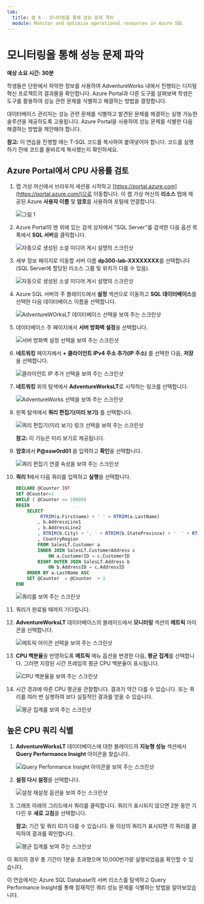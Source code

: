 ```yaml
---
lab:
  title: 랩 6 - 모니터링을 통해 성능 문제 격리
  module: Monitor and optimize operational resources in Azure SQL
---
```


# <a name="isolate-performance-problems-through-monitoring"></a>모니터링을 통해 성능 문제 파악

**예상 소요 시간: 30분**

학생들은 단원에서 파악한 정보를 사용하여 AdventureWorks 내에서 진행되는 디지털 혁신 프로젝트의 결과물을 확인합니다. Azure Portal과 다른 도구를 살펴보며 학생은 도구를 활용하여 성능 관련 문제를 식별하고 해결하는 방법을 결정합니다.

데이터베이스 관리자는 성능 관련 문제를 식별하고 발견된 문제를 해결하는 실행 가능한 솔루션을 제공하도록 고용됩니다. Azure Portal을 사용하여 성능 문제를 식별한 다음 해결하는 방법을 제안해야 합니다.

**참고:** 이 연습을 진행할 때는 T-SQL 코드를 복사하여 붙여넣어야 합니다. 코드를 실행하기 전에 코드를 올바르게 복사했는지 확인하세요.

## <a name="review-cpu-utilization-in-azure-portal"></a>Azure Portal에서 CPU 사용률 검토

1. 랩 가상 머신에서 브라우저 세션을 시작하고 [https://portal.azure.com](https://portal.azure.com/)으로 이동합니다. 이 랩 가상 머신의 **리소스** 탭에 제공된 Azure **사용자 이름** 및 **암호**를 사용하여 포털에 연결합니다.

    ![그림 1](../images/dp-300-module-01-lab-01.png)

1. Azure Portal의 맨 위에 있는 검색 상자에서 “SQL Server”를 검색한 다음 옵션 목록에서 **SQL 서버**를 클릭합니다.

    ![자동으로 생성된 소셜 미디어 게시 설명의 스크린샷](../images/dp-300-module-04-lab-1.png)

1. 세부 정보 페이지로 이동할 서버 이름 **dp300-lab-XXXXXXXX**를 선택합니다(SQL Server에 할당된 리소스 그룹 및 위치가 다를 수 있음).

    ![자동으로 생성된 소셜 미디어 게시 설명의 스크린샷](../images/dp-300-module-04-lab-2.png)

1. Azure SQL 서버의 주 블레이드에서 **설정** 섹션으로 이동하고 **SQL 데이터베이스**를 선택한 다음 데이터베이스 이름을 선택합니다.

    ![AdventureWOrksLT 데이터베이스 선택을 보여 주는 스크린샷](../images/dp-300-module-05-lab-04.png)

1. 데이터베이스 주 페이지에서 **서버 방화벽 설정**을 선택합니다.

    ![서버 방화벽 설정 선택을 보여 주는 스크린샷](../images/dp-300-module-06-lab-01.png)

1. **네트워킹** 페이지에서 **+ 클라이언트 IPv4 주소 추가(IP 주소)** 를 선택한 다음, **저장**을 선택합니다.

    ![클라이언트 IP 추가 선택을 보여 주는 스크린샷](../images/dp-300-module-06-lab-02.png)

1. **네트워킹** 위의 탐색에서 **AdventureWorksLT**로 시작하는 링크를 선택합니다.

    ![AdventureWorks 선택을 보여 주는 스크린샷](../images/dp-300-module-06-lab-03.png)

1. 왼쪽 탐색에서 **쿼리 편집기(미리 보기)** 를 선택합니다.

    ![쿼리 편집기(미리 보기) 링크 선택을 보여 주는 스크린샷](../images/dp-300-module-06-lab-04.png)

    **참고:** 이 기능은 미리 보기로 제공됩니다.

1. **암호**에서 **P@ssw0rd01** 을 입력하고 **확인**을 선택합니다.

    ![쿼리 편집기 연결 속성을 보여 주는 스크린샷](../images/dp-300-module-06-lab-05.png)

1. **쿼리 1**에서 다음 쿼리를 입력하고 **실행**을 선택합니다.

    ```sql
    DECLARE @Counter INT 
    SET @Counter=1
    WHILE ( @Counter <= 10000)
    BEGIN
        SELECT 
             RTRIM(a.Firstname) + ' ' + RTRIM(a.LastName)
            , b.AddressLine1
            , b.AddressLine2
            , RTRIM(b.City) + ', ' + RTRIM(b.StateProvince) + '  ' + RTRIM(b.PostalCode)
            , CountryRegion
            FROM SalesLT.Customer a
            INNER JOIN SalesLT.CustomerAddress c 
                ON a.CustomerID = c.CustomerID
            RIGHT OUTER JOIN SalesLT.Address b
                ON b.AddressID = c.AddressID
        ORDER BY a.LastName ASC
        SET @Counter  = @Counter  + 1
    END
    ```

    ![쿼리를 보여 주는 스크린샷](../images/dp-300-module-06-lab-06.png)

1. 쿼리가 완료될 때까지 기다립니다.

1. **AdventureWorksLT** 데이터베이스의 블레이드에서 **모니터링** 섹션의 **메트릭** 아이콘을 선택합니다.

    ![메트릭 아이콘 선택을 보여 주는 스크린샷](../images/dp-300-module-06-lab-07.png)

1. **CPU 백분율**을 반영하도록 **메트릭** 메뉴 옵션을 변경한 다음, **평균** **집계**를 선택합니다. 그러면 지정된 시간 프레임의 평균 CPU 백분율이 표시됩니다.

    ![CPU 백분율을 보여 주는 스크린샷](../images/dp-300-module-06-lab-08.png)

1. 시간 경과에 따른 CPU 평균을 관찰합니다. 결과가 약간 다를 수 있습니다. 또는 쿼리를 여러 번 실행하여 보다 실질적인 결과를 얻을 수 있습니다.

    ![평균 집계를 보여 주는 스크린샷](../images/dp-300-module-06-lab-09.png)

## <a name="identify-high-cpu-queries"></a>높은 CPU 쿼리 식별

1. **AdventureWorksLT** 데이터베이스에 대한 블레이드의 **지능형 성능** 섹션에서 **Query Performance Insight** 아이콘을 찾습니다.

    ![Query Performance Insight 아이콘을 보여 주는 스크린샷](../images/dp-300-module-06-lab-10.png)

1. **설정 다시 설정**을 선택합니다.

    ![설정 재설정 옵션을 보여 주는 스크린샷](../images/dp-300-module-06-lab-11.png)

1. 그래프 아래의 그리드에서 쿼리를 클릭합니다. 쿼리가 표시되지 않으면 2분 동안 기다린 후 **새로 고침**을 선택합니다.

    **참고:** 기간 및 쿼리 ID가 다를 수 있습니다. 둘 이상의 쿼리가 표시되면 각 쿼리를 클릭하여 결과를 확인합니다.

    ![평균 집계를 보여 주는 스크린샷](../images/dp-300-module-06-lab-12.png)

이 쿼리의 경우 총 기간이 1분을 초과했으며 10,000번가량 실행되었음을 확인할 수 있습니다.

이 연습에서는 Azure SQL Database의 서버 리소스를 탐색하고 Query Performance Insight를 통해 잠재적인 쿼리 성능 문제를 식별하는 방법을 알아보았습니다.
